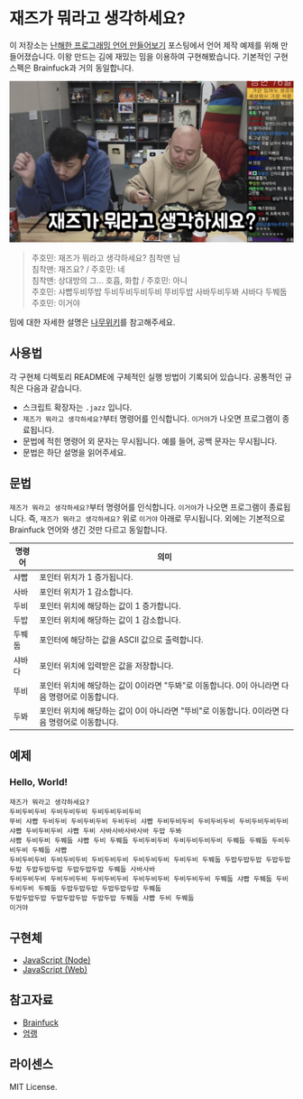 # 재즈가 뭐라고 생각하세요?
이 저장소는 [난해한 프로그래밍 언어 만들어보기](https://kciter.so/posts/crafting-esolang) 포스팅에서 언어 제작 예제를 위해 만들어졌습니다. 이왕 만드는 김에 재밌는 밈을 이용하여 구현해봤습니다. 기본적인 구현 스펙은 Brainfuck과 거의 동일합니다.

<a href="https://www.youtube.com/watch?v=18OYMT2qUSY" target="_blank">
  <img src="./assets/thumbnail.png" alt="샤빱두비뚜밥 두비두비두비두비 뚜비두밥 사바두비두봐 샤바다 두붸둡" />
</a>

> 주호민: 재즈가 뭐라고 생각하세요? 침착맨 님<br />
> 침착맨: 재즈요? / 주호민: 네<br />
> 침착맨: 상대방의 그... 호흡, 화합 / 주호민: 아니<br />
> 주호민: 샤빱두비뚜밥 두비두비두비두비 뚜비두밥 사바두비두봐 샤바다 두붸둡<br />
> 주호민: 이거야

밈에 대한 자세한 설명은 [나무위키](https://namu.wiki/w/%EC%9E%AC%EC%A6%88%EB%A5%BC%20%EB%AD%90%EB%9D%BC%EA%B3%A0%20%EC%83%9D%EA%B0%81%ED%95%98%EC%84%B8%EC%9A%94%3F)를 참고해주세요.

## 사용법
각 구현체 디렉토리 README에 구체적인 실행 방법이 기록되어 있습니다. 공통적인 규칙은 다음과 같습니다.
* 스크립트 확장자는 `.jazz` 입니다.
* `재즈가 뭐라고 생각하세요?`부터 명령어를 인식합니다. `이거야`가 나오면 프로그램이 종료됩니다.
* 문법에 적힌 명령어 외 문자는 무시됩니다. 예를 들어, 공백 문자는 무시됩니다.
* 문법은 하단 설명을 읽어주세요.

## 문법
`재즈가 뭐라고 생각하세요?`부터 명령어를 인식합니다. `이거야`가 나오면 프로그램이 종료됩니다. 즉, `재즈가 뭐라고 생각하세요?` 위로 `이거야` 아래로 무시됩니다. 외에는 기본적으로 Brainfuck 언어와 생긴 것만 다르고 동일합니다.

| 명령어 | 의미 |
|------|-----|
| 샤빱  | 포인터 위치가 1 증가됩니다. |
| 사바  | 포인터 위치가 1 감소합니다. |
| 두비  | 포인터 위치에 해당하는 값이 1 증가합니다. |
| 두밥  | 포인터 위치에 해당하는 값이 1 감소합니다. |
| 두붸둡 | 포인터에 해당하는 값을 ASCII 값으로 출력합니다. |
| 샤바다 | 포인터 위치에 입력받은 값을 저장합니다. |
| 뚜비  | 포인터 위치에 해당하는 값이 0이라면 "두봐"로 이동합니다. 0이 아니라면 다음 명령어로 이동합니다. |
| 두봐  | 포인터 위치에 해당하는 값이 0이 아니라면 "뚜비"로 이동합니다. 0이라면 다음 명령어로 이동합니다. |

## 예제
### Hello, World!
```
재즈가 뭐라고 생각하세요?
두비두비두비 두비두비두비 두비두비두비두비
뚜비 샤빱 두비두비 두비두비두비 두비두비 샤빱 두비두비두비 두비두비두비 두비두비두비두비 샤빱 두비두비두비 샤빱 두비 사바사바사바사바 두밥 두봐
샤빱 두비두비 두붸둡 샤빱 두비 두붸둡 두비두비두비 두비두비두비두비 두붸둡 두붸둡 두비두비두비 두붸둡 샤빱
두비두비두비 두비두비두비 두비두비두비 두비두비두비 두비두비 두붸둡 두밥두밥두밥 두밥두밥두밥 두밥두밥두밥 두밥두밥두밥 두붸둡 사바사바
두비두비두비 두비두비두비 두비두비두비 두비두비두비 두비두비두비 두붸둡 샤빱 두붸둡 두비두비두비 두붸둡 두밥두밥두밥 두밥두밥두밥 두붸둡
두밥두밥두밥 두밥두밥두밥 두밥두밥 두붸둡 샤빱 두비 두붸둡
이거야
```

## 구현체
* [JavaScript (Node)](./node)
* [JavaScript (Web)](./web)

## 참고자료
* [Brainfuck](https://github.com/kciter/brainfuck-impl)
* [엄랭](https://github.com/rycont/umjunsik-lang)

## 라이센스
MIT License.
